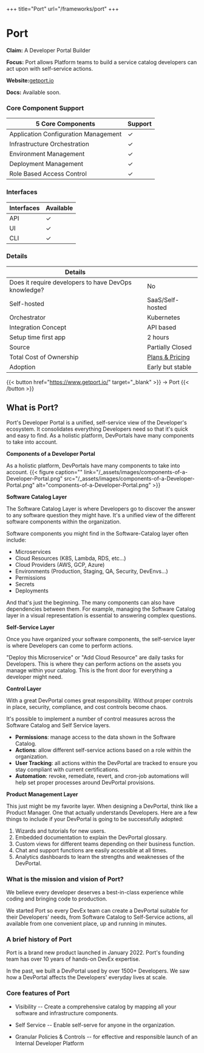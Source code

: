 +++
title="Port"
url="/frameworks/port"
+++

# Port

**Claim:** A Developer Portal Builder

**Focus:** Port allows Platform teams to build a service catalog developers can act upon with self-service actions.

**Website:**[getport.io](https://www.getport.io/)

**Docs:** Available soon.

### Core Component Support

| 5 Core Components                    | Support |
| ------------------------------------ | ------- |
| Application Configuration Management | ✓       |
| Infrastructure Orchestration         | ✓       |
| Environment Management               | ✓       |
| Deployment Management                | ✓       |
| Role Based Access Control            | ✓       |

### Interfaces

| Interfaces | Available |
| ---------- | --------- |
| API        | ✓         |
| UI         | ✓         |
| CLI        | ✓         |

### Details

| Details                                              |                                                   |
| ---------------------------------------------------- | ------------------------------------------------- |
| Does it require developers to have DevOps knowledge? | No                                                |
| Self-hosted                                          | SaaS/Self-hosted                                  |
| Orchestrator                                         | Kubernetes                                        |
| Integration Concept                                  | API based                                         |
| Setup time first app                                 | 2 hours                                           |
| Source                                               | Partially Closed                                  |
| Total Cost of Ownership                              | [Plans & Pricing](https://www.getport.io/pricing) |
| Adoption                                             | Early but stable                                  |

{{< button href="https://www.getport.io/" target="_blank" >}}
-> Port
{{< /button >}}

## What is Port?

Port's Developer Portal is a unified, self-service view of the Developer's ecosystem. It consolidates everything Developers need so that it's quick and easy to find.
As a holistic platform, DevPortals have many components to take into account.

**Components of a Developer Portal**

As a holistic platform, DevPortals have many components to take into account.
{{< figure caption="" link="/_assets/images/components-of-a-Developer-Portal.png" src="/_assets/images/components-of-a-Developer-Portal.png" alt="components-of-a-Developer-Portal.png" >}}

**Software Catalog Layer**

The Software Catalog Layer is where Developers go to discover the answer to any software question they might have. It's a unified view of the different software components within the organization.

Software components you might find in the Software-Catalog layer often include:

- Microservices
- Cloud Resources (K8S, Lambda, RDS, etc…)
- Cloud Providers (AWS, GCP, Azure)
- Environments (Production, Staging, QA, Security, DevEnvs…)
- Permissions
- Secrets
- Deployments
  ‍

And that's just the beginning. The many components can also have dependencies between them. For example, managing the Software Catalog layer in a visual representation is essential to answering complex questions.

**Self-Service Layer**

Once you have organized your software components, the self-service layer is where Developers can come to perform actions.

"Deploy this Microservice" or "Add Cloud Resource" are daily tasks for Developers. This is where they can perform actions on the assets you manage within your catalog. This is the front door for everything a developer might need.

**Control Layer**

With a great DevPortal comes great responsibility. Without proper controls in place, security, compliance, and cost controls become chaos.

It's possible to implement a number of control measures across the Software Catalog and Self Service layers.

- **Permissions**: manage access to the data shown in the Software Catalog.
- **Actions**: allow different self-service actions based on a role within the organization.
- **User Tracking**: all actions within the DevPortal are tracked to ensure you stay compliant with current certifications.
- **Automation**: revoke, remediate, revert, and cron-job automations will help set proper processes around DevPortal provisions.

**Product Management Layer**

This just might be my favorite layer. When designing a DevPortal, think like a Product Manager. One that actually understands Developers. Here are a few things to include if your DevPortal is going to be successfully adopted:

1. Wizards and tutorials for new users.
2. Embedded documentation to explain the DevPortal glossary.
3. Custom views for different teams depending on their business function.
4. Chat and support functions are easily accessible at all times.
5. Analytics dashboards to learn the strengths and weaknesses of the DevPortal.

### **What is the mission and vision of Port?**

We believe every developer deserves a best-in-class experience while coding and bringing code to production.

We started Port so every DevEx team can create a DevPortal suitable for their Developers' needs, from Software Catalog to Self-Service actions, all available from one convenient place, up and running in minutes.

### **A brief history of Port**

Port is a brand new product launched in January 2022. Port's founding team has over 10 years of hands-on DevEx expertise.

In the past, we built a DevPortal used by over 1500+ Developers. We saw how a DevPortal affects the Developers' everyday lives at scale.

### **Core features of Port**

- Visibility -- Create a comprehensive catalog by mapping all your software and infrastructure components.

- Self Service -- Enable self-serve for anyone in the organization.

- Granular Policies & Controls -- for effective and responsible launch of an Internal Developer Platform
